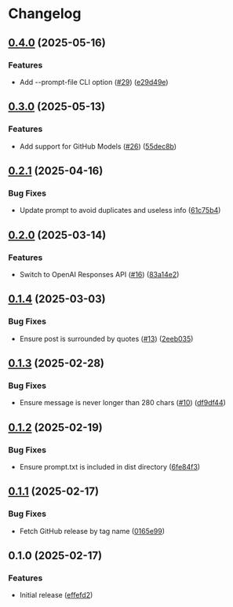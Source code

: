 # Changelog

## [0.4.0](https://github.com/humanwhocodes/social-changelog/compare/social-changelog-v0.3.0...social-changelog-v0.4.0) (2025-05-16)


### Features

* Add --prompt-file CLI option ([#29](https://github.com/humanwhocodes/social-changelog/issues/29)) ([e29d49e](https://github.com/humanwhocodes/social-changelog/commit/e29d49e1b6c848c661ae6375f329441817273b42))

## [0.3.0](https://github.com/humanwhocodes/social-changelog/compare/social-changelog-v0.2.1...social-changelog-v0.3.0) (2025-05-13)


### Features

* Add support for GitHub Models ([#26](https://github.com/humanwhocodes/social-changelog/issues/26)) ([55dec8b](https://github.com/humanwhocodes/social-changelog/commit/55dec8b8a68e40e9e07a77aa795efd2bb011aa62))

## [0.2.1](https://github.com/humanwhocodes/social-changelog/compare/social-changelog-v0.2.0...social-changelog-v0.2.1) (2025-04-16)


### Bug Fixes

* Update prompt to avoid duplicates and useless info ([61c75b4](https://github.com/humanwhocodes/social-changelog/commit/61c75b4751de0508594d8aeae9295509657b95ca))

## [0.2.0](https://github.com/humanwhocodes/social-changelog/compare/social-changelog-v0.1.4...social-changelog-v0.2.0) (2025-03-14)


### Features

* Switch to OpenAI Responses API ([#16](https://github.com/humanwhocodes/social-changelog/issues/16)) ([83a14e2](https://github.com/humanwhocodes/social-changelog/commit/83a14e29d8fdaaaf7e327dbb3b83e67470e73e54))

## [0.1.4](https://github.com/humanwhocodes/social-changelog/compare/social-changelog-v0.1.3...social-changelog-v0.1.4) (2025-03-03)


### Bug Fixes

* Ensure post is surrounded by quotes ([#13](https://github.com/humanwhocodes/social-changelog/issues/13)) ([2eeb035](https://github.com/humanwhocodes/social-changelog/commit/2eeb03542b4b9b7275bfbbb5af26445ca031672a))

## [0.1.3](https://github.com/humanwhocodes/social-changelog/compare/social-changelog-v0.1.2...social-changelog-v0.1.3) (2025-02-28)


### Bug Fixes

* Ensure message is never longer than 280 chars ([#10](https://github.com/humanwhocodes/social-changelog/issues/10)) ([df9df44](https://github.com/humanwhocodes/social-changelog/commit/df9df44d2d3f27e9c501a71ae5faa7a2829331cb))

## [0.1.2](https://github.com/humanwhocodes/social-changelog/compare/social-changelog-v0.1.1...social-changelog-v0.1.2) (2025-02-19)


### Bug Fixes

* Ensure prompt.txt is included in dist directory ([6fe84f3](https://github.com/humanwhocodes/social-changelog/commit/6fe84f331ca77f172cca3c4e98543261f3de7392))

## [0.1.1](https://github.com/humanwhocodes/social-changelog/compare/social-changelog-v0.1.0...social-changelog-v0.1.1) (2025-02-17)


### Bug Fixes

* Fetch GitHub release by tag name ([0165e99](https://github.com/humanwhocodes/social-changelog/commit/0165e99273fcb734cafef470c282f5209642a130))

## 0.1.0 (2025-02-17)


### Features

* Initial release ([effefd2](https://github.com/humanwhocodes/social-changelog/commit/effefd21b6e4136bc7cfd650959e143c2f409b28))
